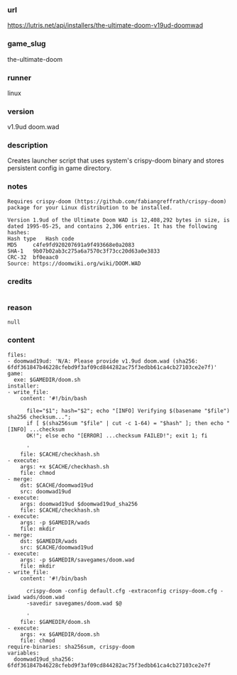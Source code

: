 ### url

https://lutris.net/api/installers/the-ultimate-doom-v19ud-doomwad

### game_slug

the-ultimate-doom

### runner

linux

### version

v1.9ud doom.wad

### description

Creates launcher script that uses system's crispy-doom binary and stores persistent config in game directory.

### notes

```
Requires crispy-doom (https://github.com/fabiangreffrath/crispy-doom) package for your Linux distribution to be installed.

Version 1.9ud of the Ultimate Doom WAD is 12,408,292 bytes in size, is dated 1995-05-25, and contains 2,306 entries. It has the following hashes:
Hash type 	Hash code
MD5 	c4fe9fd920207691a9f493668e0a2083
SHA-1 	9b07b02ab3c275a6a7570c3f73cc20d63a0e3833
CRC-32 	bf0eaac0 
Source: https://doomwiki.org/wiki/DOOM.WAD
```

### credits

```

```

### reason

```
null
```

### content

```
files:
- doomwad19ud: 'N/A: Please provide v1.9ud doom.wad (sha256: 6fdf361847b46228cfebd9f3af09cd844282ac75f3edbb61ca4cb27103ce2e7f)'
game:
  exe: $GAMEDIR/doom.sh
installer:
- write_file:
    content: '#!/bin/bash

      file="$1"; hash="$2"; echo "[INFO] Verifying $(basename "$file") sha256 checksum...";
      if [ $(sha256sum "$file" | cut -c 1-64) = "$hash" ]; then echo "[INFO] ...checksum
      OK!"; else echo "[ERROR] ...checksum FAILED!"; exit 1; fi

      '
    file: $CACHE/checkhash.sh
- execute:
    args: +x $CACHE/checkhash.sh
    file: chmod
- merge:
    dst: $CACHE/doomwad19ud
    src: doomwad19ud
- execute:
    args: doomwad19ud $doomwad19ud_sha256
    file: $CACHE/checkhash.sh
- execute:
    args: -p $GAMEDIR/wads
    file: mkdir
- merge:
    dst: $GAMEDIR/wads
    src: $CACHE/doomwad19ud
- execute:
    args: -p $GAMEDIR/savegames/doom.wad
    file: mkdir
- write_file:
    content: '#!/bin/bash

      crispy-doom -config default.cfg -extraconfig crispy-doom.cfg -iwad wads/doom.wad
      -savedir savegames/doom.wad $@

      '
    file: $GAMEDIR/doom.sh
- execute:
    args: +x $GAMEDIR/doom.sh
    file: chmod
require-binaries: sha256sum, crispy-doom
variables:
  doomwad19ud_sha256: 6fdf361847b46228cfebd9f3af09cd844282ac75f3edbb61ca4cb27103ce2e7f

```

